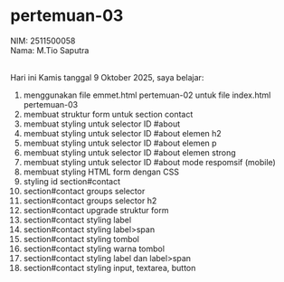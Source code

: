 # pertemuan-03

NIM: 2511500058<br>
Nama: M.Tio Saputra<br><br>

Hari ini Kamis tanggal 9 Oktober 2025, saya belajar:
<ol>
  <li>menggunakan file emmet.html pertemuan-02 untuk file index.html pertemuan-03</li>
  <li>membuat struktur form untuk section contact</li>
  <li>membuat styling untuk selector ID #about</li>
  <li>membuat styling untuk selector ID #about elemen h2</li>
  <li>membuat styling untuk selector ID #about elemen p</li>
  <li>membuat styling untuk selector ID #about elemen strong</li>
  <li>membuat styling untuk selector ID #about mode respomsif (mobile)</li>
  <li>membuat styling HTML form dengan CSS</li>
  <li>styling id section#contact
  <li>section#contact groups selector
  <li>section#contact groups selector h2
  <li>section#contact upgrade struktur form
  <li>section#contact styling label
  <li>section#contact styling label>span
  <li>section#contact styling tombol
  <li>section#contact styling warna tombol
  <li>section#contact styling label dan label>span
  <li>section#contact styling input, textarea, button
<ol>